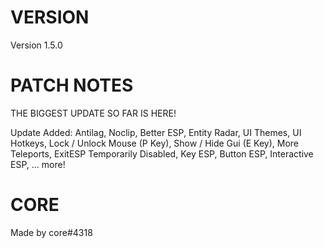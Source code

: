 # VERSION

Version 1.5.0

# PATCH NOTES

THE BIGGEST UPDATE SO FAR IS HERE!

Update Added:
Antilag,
Noclip,
Better ESP,
Entity Radar,
UI Themes,
UI Hotkeys,
Lock / Unlock Mouse (P Key),
Show / Hide Gui (E Key),
More Teleports,
ExitESP Temporarily Disabled,
Key ESP,
Button ESP,
Interactive ESP,
... more!

# CORE
Made by core#4318
